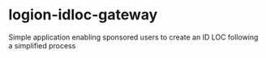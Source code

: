 # logion-idloc-gateway
Simple application enabling sponsored users to create an ID LOC following a simplified process
